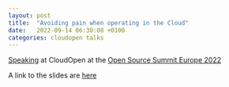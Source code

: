 ```yaml
---
layout: post
title:  "Avoiding pain when operating in the Cloud"
date:   2022-09-14 06:30:08 +0100
categories: cloudopen talks
---
```


[Speaking](https://sched.co/15yzG) at CloudOpen at the [Open Source Summit Europe 2022](https://events.linuxfoundation.org/open-source-summit-europe/)

A link to the slides are [here](https://static.sched.com/hosted_files/osseu2022/20/CloudOpen%20Dublin%202022.pdf)